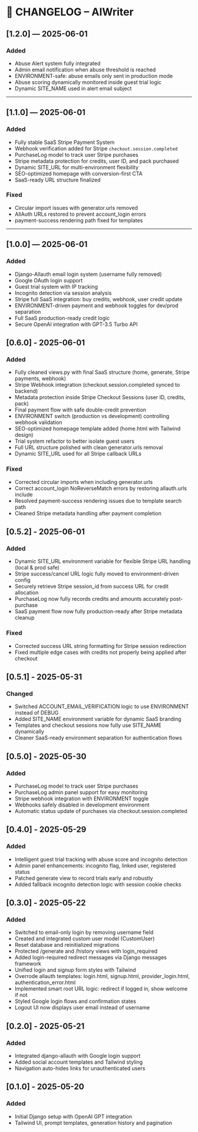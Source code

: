 # 📜 CHANGELOG – AIWriter

## [1.2.0] — 2025-06-01

### Added

- Abuse Alert system fully integrated
- Admin email notification when abuse threshold is reached
- ENVIRONMENT-safe: abuse emails only sent in production mode
- Abuse scoring dynamically monitored inside guest trial logic
- Dynamic SITE_NAME used in alert email subject

---

## [1.1.0] — 2025-06-01

### Added

- Fully stable SaaS Stripe Payment System
- Webhook verification added for Stripe `checkout.session.completed`
- PurchaseLog model to track user Stripe purchases
- Stripe metadata protection for credits, user ID, and pack purchased
- Dynamic SITE_URL for multi-environment flexibility
- SEO-optimized homepage with conversion-first CTA
- SaaS-ready URL structure finalized

### Fixed

- Circular import issues with generator.urls removed
- AllAuth URLs restored to prevent account_login errors
- payment-success rendering path fixed for templates

---

## [1.0.0] — 2025-06-01

### Added

- Django-Allauth email login system (username fully removed)
- Google OAuth login support
- Guest trial system with IP tracking
- Incognito detection via session analysis
- Stripe full SaaS integration: buy credits, webhook, user credit update
- ENVIRONMENT-driven payment and webhook toggles for dev/prod separation
- Full SaaS production-ready credit logic
- Secure OpenAI integration with GPT-3.5 Turbo API

## [0.6.0] - 2025-06-01

### Added
- Fully cleaned views.py with final SaaS structure (home, generate, Stripe payments, webhook)
- Stripe Webhook integration (checkout.session.completed synced to backend)
- Metadata protection inside Stripe Checkout Sessions (user ID, credits, pack)
- Final payment flow with safe double-credit prevention
- ENVIRONMENT switch (production vs development) controlling webhook validation
- SEO-optimized homepage template added (home.html with Tailwind design)
- Trial system refactor to better isolate guest users
- Full URL structure polished with clean generator.urls removal
- Dynamic SITE_URL used for all Stripe callback URLs

### Fixed
- Corrected circular imports when including generator.urls
- Correct account_login NoReverseMatch errors by restoring allauth.urls include
- Resolved payment-success rendering issues due to template search path
- Cleaned Stripe metadata handling after payment completion



## [0.5.2] - 2025-06-01

### Added
- Dynamic SITE_URL environment variable for flexible Stripe URL handling (local & prod safe)
- Stripe success/cancel URL logic fully moved to environment-driven config
- Securely retrieve Stripe session_id from success URL for credit allocation
- PurchaseLog now fully records credits and amounts accurately post-purchase
- SaaS payment flow now fully production-ready after Stripe metadata cleanup

### Fixed
- Corrected success URL string formatting for Stripe session redirection
- Fixed multiple edge cases with credits not properly being applied after checkout


## [0.5.1] - 2025-05-31
### Changed
- Switched ACCOUNT_EMAIL_VERIFICATION logic to use ENVIRONMENT instead of DEBUG
- Added SITE_NAME environment variable for dynamic SaaS branding
- Templates and checkout sessions now fully use SITE_NAME dynamically
- Cleaner SaaS-ready environment separation for authentication flows

## [0.5.0] - 2025-05-30
### Added
- PurchaseLog model to track user Stripe purchases
- PurchaseLog admin panel support for easy monitoring
- Stripe webhook integration with ENVIRONMENT toggle
- Webhooks safely disabled in development environment
- Automatic status update of purchases via checkout.session.completed

## [0.4.0] - 2025-05-29
### Added
- Intelligent guest trial tracking with abuse score and incognito detection
- Admin panel enhancements: incognito flag, linked user, registered status
- Patched generate view to record trials early and robustly
- Added fallback incognito detection logic with session cookie checks

## [0.3.0] - 2025-05-22
### Added
- Switched to email-only login by removing username field
- Created and integrated custom user model (CustomUser)
- Reset database and reinitialized migrations
- Protected /generate and /history views with login_required
- Added login-required redirect messages via Django messages framework
- Unified login and signup form styles with Tailwind
- Overrode allauth templates: login.html, signup.html, provider_login.html, authentication_error.html
- Implemented smart root URL logic: redirect if logged in, show welcome if not
- Styled Google login flows and confirmation states
- Logout UI now displays user email instead of username

## [0.2.0] - 2025-05-21
### Added
- Integrated django-allauth with Google login support
- Added social account templates and Tailwind styling
- Navigation auto-hides links for unauthenticated users

## [0.1.0] - 2025-05-20
### Added
- Initial Django setup with OpenAI GPT integration
- Tailwind UI, prompt templates, generation history and pagination
